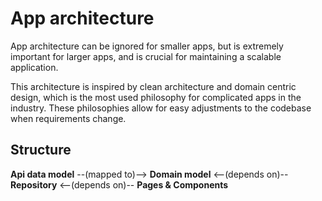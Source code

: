# App architecture
App architecture can be ignored for smaller apps, but is extremely important 
for larger apps, and is crucial for maintaining a scalable application.

This architecture is inspired by clean architecture and domain centric design, 
which is the most used philosophy for complicated apps in the industry. These
philosophies allow for easy adjustments to the codebase when requirements change.

## Structure
**Api data model** --(mapped to)--> **Domain model** <--(depends on)-- **Repository** <--(depends on)-- **Pages & Components**

